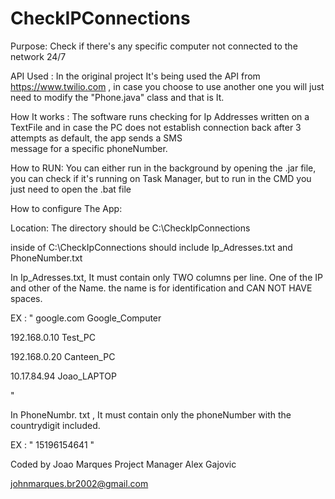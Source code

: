 # CheckIPConnections
Purpose: Check if there's any specific computer not connected to the network 24/7 

API Used : In the original project It's being used the API from https://www.twilio.com , in case you choose to use another one
you will just need to modify the "Phone.java" class and that is It. 

How It works  : The software runs checking for Ip Addresses written on a TextFile and in case 
		     the PC does not establish connection back after 3 attempts as default, the app sends a SMS			
			message for a specific phoneNumber.


How to RUN:    You can either run in the background by opening the .jar file, you can check if it's
		   running on Task Manager, but to run in the CMD you just need to open the .bat file


How to configure The App:


Location: The directory should be C:\CheckIpConnections

inside of C:\CheckIpConnections  should include Ip_Adresses.txt and PhoneNumber.txt


In Ip_Adresses.txt, It must contain only TWO columns per line. One of the IP and other of the Name.
			the name is for identification and CAN NOT HAVE spaces.

EX : 
"
google.com  Google_Computer  

192.168.0.10 Test_PC

192.168.0.20 Canteen_PC

10.17.84.94 Joao_LAPTOP

"


In PhoneNumbr.
txt , It must contain only the phoneNumber with the countrydigit included.

EX : 
"
15196154641
"

Coded by Joao Marques
Project Manager Alex Gajovic

johnmarques.br2002@gmail.com
